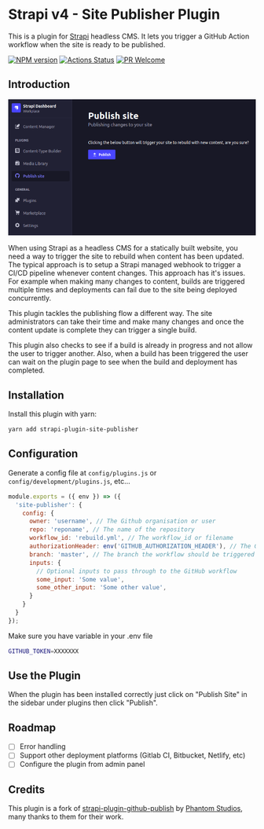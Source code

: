 # Strapi v4 - Site Publisher Plugin

This is a plugin for [Strapi](https://github.com/strapi/strapi) headless CMS. It lets you trigger a GitHub Action workflow when the site is ready to be published.

[![NPM version][npm-image]][npm-url]
[![Actions Status][ci-image]][ci-url]
[![PR Welcome][npm-downloads-image]][npm-downloads-url]

## Introduction

![Screenshot](./screenshots/screenshot.png 'Plugin Screenshot')

When using Strapi as a headless CMS for a statically built website, you need a way to trigger the site to rebuild when content has been updated. The typical approach is to setup a Strapi managed webhook to trigger a CI/CD pipeline whenever content changes. This approach has it's issues. For example when making many changes to content, builds are triggered multiple times and deployments can fail due to the site being deployed concurrently.

This plugin tackles the publishing flow a different way. The site administrators can take their time and make many changes and once the content update is complete they can trigger a single build.

This plugin also checks to see if a build is already in progress and not allow the user to trigger another. Also, when a build has been triggered the user can wait on the plugin page to see when the build and deployment has completed.

## Installation

Install this plugin with yarn:

```bash
yarn add strapi-plugin-site-publisher
```

## Configuration

Generate a config file at `config/plugins.js` or `config/development/plugins.js`, etc...

```javascript
module.exports = ({ env }) => ({
  'site-publisher': {
    config: {
      owner: 'username', // The Github organisation or user
      repo: 'reponame', // The name of the repository
      workflow_id: 'rebuild.yml', // The workflow_id or filename
      authorizationHeader: env('GITHUB_AUTHORIZATION_HEADER'), // The GitHub personal access token with access to trigger workflows and view build status
      branch: 'master', // The branch the workflow should be triggered on
      inputs: {
        // Optional inputs to pass through to the GitHub workflow
        some_input: 'Some value',
        some_other_input: 'Some other value',
      }
    }
  }
});
```

Make sure you have variable in your .env file

```bash
GITHUB_TOKEN=XXXXXXX
```

## Use the Plugin

When the plugin has been installed correctly just click on "Publish Site" in the sidebar under plugins then click "Publish".

## Roadmap

- [ ] Error handling
- [ ] Support other deployment platforms (Gitlab CI, Bitbucket, Netlify, etc)
- [ ] Configure the plugin from admin panel

## Credits

This plugin is a fork of [strapi-plugin-github-publish](https://github.com/phantomstudios/strapi-plugin-github-publish) by [Phantom Studios](https://github.com/phantomstudios), many thanks to them for their work.

[npm-image]: https://img.shields.io/npm/v/strapi-plugin-site-publisher.svg?style=flat-square&logo=react
[npm-url]: https://npmjs.org/package/strapi-plugin-site-publisher
[npm-downloads-image]: https://img.shields.io/npm/dm/strapi-plugin-site-publisher.svg
[npm-downloads-url]: https://npmcharts.com/compare/strapi-plugin-site-publisher?minimal=true
[ci-image]: https://github.com/colibris-xyz/strapi-plugin-site-publisher/workflows/Test/badge.svg
[ci-url]: https://github.com/colibris-xyz/strapi-plugin-site-publisher/actions
